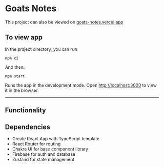 # Goats Notes

This project can also be viewed on [goats-notes.vercel.app](https://goats-notes.vercel.app)

## To view app

In the project directory, you can run:

```
npm ci
```

And then:

```
npm start
```

Runs the app in the development mode. Open [http://localhost:3000](http://localhost:3000) to view it in the browser.

---

## Functionality

## Dependencies

- Create React App with TypeScript template
- React Router for routing
- Chakra UI for base component library
- Firebase for auth and database
- Zustand for state management
